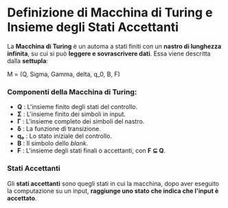 # Definizione di Macchina di Turing e Insieme degli Stati Accettanti

La **Macchina di Turing** è un automa a stati finiti con un **nastro di lunghezza infinita**, su cui si può **leggere e sovrascrivere dati**. Essa viene descritta dalla **settupla**:  

M = (Q, Sigma, Gamma, delta, q_0, B, F) 

### Componenti della Macchina di Turing:
- **Q** : L'insieme finito degli stati del controllo.
- **Σ** : L'insieme finito dei simboli in input.
- **Γ** : L'insieme completo dei simboli del nastro.
- **δ** : La funzione di transizione.
- **q₀** : Lo stato iniziale del controllo.
- **B** : Il simbolo dello *blank*.
- **F** : L'insieme degli stati finali o accettanti, con **F ⊆ Q**.

### Stati Accettanti
Gli **stati accettanti** sono quegli stati in cui la macchina, dopo aver eseguito la computazione su un input, **raggiunge uno stato che indica che l'input è accettato**.  
